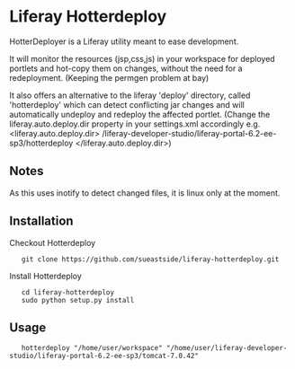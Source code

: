 Liferay Hotterdeploy
====
HotterDeployer is a Liferay utility meant to ease development.

It will monitor the resources (jsp,css,js) in your workspace for deployed
portlets and hot-copy them on changes, without the need for a redeployment. 
(Keeping the permgen problem at bay)

It also offers an alternative to the liferay 'deploy' directory, 
called 'hotterdeploy' which can detect conflicting jar changes and will
automatically undeploy and redeploy the affected portlet.
(Change the liferay.auto.deploy.dir property in your settings.xml accordingly
 e.g. <liferay.auto.deploy.dir>
        /liferay-developer-studio/liferay-portal-6.2-ee-sp3/hotterdeploy
      </liferay.auto.deploy.dir>)
      
Notes
----- 
As this uses inotify to detect changed files, it is linux only at the moment.

Installation
----- 
Checkout Hotterdeploy
 ```
    git clone https://github.com/sueastside/liferay-hotterdeploy.git
 ```
 
Install Hotterdeploy
 ```
    cd liferay-hotterdeploy
    sudo python setup.py install
 ```

 
Usage
----- 
 ```
    hotterdeploy "/home/user/workspace" "/home/user/liferay-developer-studio/liferay-portal-6.2-ee-sp3/tomcat-7.0.42"
 ```
